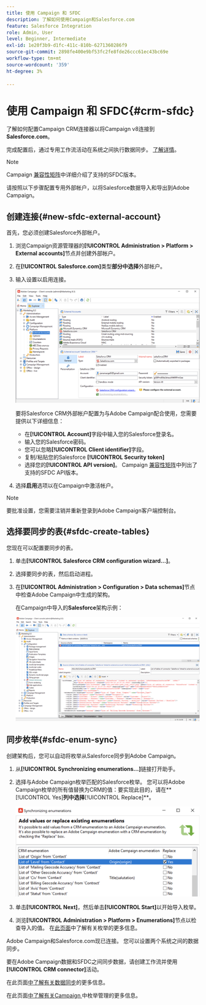 ```yaml
---
title: 使用 Campaign 和 SFDC
description: 了解如何使用Campaign和Salesforce.com
feature: Salesforce Integration
role: Admin, User
level: Beginner, Intermediate
exl-id: 1e20f3b9-d1fc-411c-810b-6271360286f9
source-git-commit: 2898fe400e9bf53fc2fe8fde26ccc61ec43bc69e
workflow-type: tm+mt
source-wordcount: '359'
ht-degree: 3%

---
```


# 使用 Campaign 和 SFDC{#crm-sfdc}

了解如何配置Campaign CRM连接器以将Campaign v8连接到&#x200B;**Salesforce.com**。

完成配置后，通过专用工作流活动在系统之间执行数据同步。 [了解详情](crm-data-sync.md)。

>[!NOTE]
>
>Campaign [兼容性矩阵](../start/compatibility-matrix.md)中详细介绍了支持的SFDC版本。

请按照以下步骤配置专用外部帐户，以将Salesforce数据导入和导出到Adobe Campaign。

## 创建连接{#new-sfdc-external-account}

首先，您必须创建Salesforce外部帐户。

1. 浏览Campaign资源管理器的&#x200B;**[!UICONTROL Administration > Platform > External accounts]**&#x200B;节点并创建外部帐户。
1. 在&#x200B;**[!UICONTROL Salesforce.com]**&#x200B;类型&#x200B;**部分中选择**&#x200B;外部帐户。
1. 输入设置以启用连接。

   ![](assets/sfdc-external-account.png)

   要将Salesforce CRM外部帐户配置为与Adobe Campaign配合使用，您需要提供以下详细信息：

   * 在&#x200B;**[!UICONTROL Account]**&#x200B;字段中输入您的Salesforce登录名。
   * 输入您的Salesforce密码。
   * 您可以忽略&#x200B;**[!UICONTROL Client identifier]**&#x200B;字段。
   * 复制/粘贴您的Salesforce **[!UICONTROL Security token]**
   * 选择您的&#x200B;**[!UICONTROL API version]**。 Campaign [兼容性矩阵](../start/compatibility-matrix.md)中列出了支持的SFDC API版本。

1. 选择&#x200B;**启用**&#x200B;选项以在Campaign中激活帐户。

>[!NOTE]
>
>要批准设置，您需要注销并重新登录到Adobe Campaign客户端控制台。

## 选择要同步的表{#sfdc-create-tables}

您现在可以配置要同步的表。

1. 单击&#x200B;**[!UICONTROL Salesforce CRM configuration wizard...]**。
1. 选择要同步的表，然后启动进程。
1. 在&#x200B;**[!UICONTROL Administration > Configuration > Data schemas]**&#x200B;节点中检查Adobe Campaign中生成的架构。

   在Campaign中导入的&#x200B;**Salesforce**&#x200B;架构示例：

   ![](assets/sfdc-schemas.png)

## 同步枚举{#sfdc-enum-sync}

创建架构后，您可以自动将枚举从Salesforce同步到Adobe Campaign。

1. 从&#x200B;**[!UICONTROL Synchronizing enumerations...]**&#x200B;链接打开助手。
1. 选择与Adobe Campaign枚举匹配的Salesforce枚举。
您可以将Adobe Campaign枚举的所有值替换为CRM的值：要实现此目的，请在**[!UICONTROL Yes]**&#x200B;列中选择&#x200B;**[!UICONTROL Replace]**。

   ![](assets/sfdc-enum.png)

1. 单击&#x200B;**[!UICONTROL Next]**，然后单击&#x200B;**[!UICONTROL Start]**&#x200B;以开始导入枚举。

1. 浏览&#x200B;**[!UICONTROL Administration > Platform > Enumerations]**&#x200B;节点以检查导入的值。 在[此页面](../config/ui-settings.md#enumerations)中了解有关枚举的更多信息。

Adobe Campaign和Salesforce.com现已连接。 您可以设置两个系统之间的数据同步。

要在Adobe Campaign数据和SFDC之间同步数据，请创建工作流并使用&#x200B;**[!UICONTROL CRM connector]**&#x200B;活动。

在此页面[中了解有关数据同步](crm-data-sync.md)的更多信息。

在此页面[中了解有关Campaign ](../config/enumerations.md)中枚举管理的更多信息。
